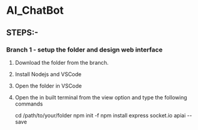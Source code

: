 # AI_ChatBot

## STEPS:- 

### Branch 1 - setup the folder and design web interface

1. Download the folder from the branch.
2. Install Nodejs and VSCode
3. Open the folder in VSCode
4. Open the in built terminal from the view option and type the following commands 

   cd /path/to/your/folder
   npm init -f
   npm install express socket.io apiai --save

   
